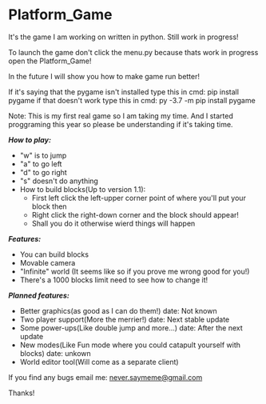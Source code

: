 # Platform_Game
It's the game I am working on written in python. Still work in progress!

To launch the game don't click the menu.py because thats work in progress open the Platform_Game! 

In the future I will show you how to make game run better!

If it's saying that the pygame isn't installed type this in cmd: pip install pygame
if that doesn't work type this in cmd: py -3.7 -m pip install pygame

Note: This is my first real game so I am taking my time. And I started proggraming this year so please be understanding if it's taking time.

***How to play:***
- "w" is to jump
- "a" to go left
- "d" to go right
- "s" doesn't do anything
- How to build blocks(Up to version 1.1):
	- First left click the left-upper corner point of where you'll put your block then
	- Right click the right-down corner and the block should appear!
	- Shall you do it otherwise wierd things will happen
	
***Features:***
- You can build blocks
- Movable camera
- "Infinite" world (It seems like so if you prove me wrong good for you!)
- There's a 1000 blocks limit need to see how to change it!
	
***Planned features:***
- Better graphics(as good as I can do them!) date: Not known
- Two player support(More the merrier!) date: Next stable update
- Some power-ups(Like double jump and more...) date: After the next update
- New modes(Like Fun mode where you could catapult yourself with blocks) date: unkown
- World editor tool(Will come as a separate client)

If you find any bugs email me: never.saymeme@gmail.com 

Thanks!
